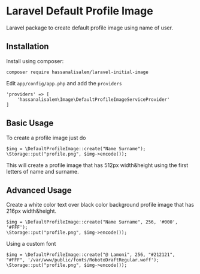 # Laravel Default Profile Image

Laravel package to create default profile image using name of user.


## Installation

Install using composer:

    composer require hassanalisalem/laravel-initial-image

Edit `app/config/app.php` and add the `providers`

    'providers' => [
        'hassanalisalem\Image\DefaultProfileImageServiceProvider'
    ]

    
## Basic Usage

To create a profile image just do

	$img = \DefaultProfileImage::create("Name Surname");
	\Storage::put("profile.png", $img->encode());

	
This will create a profile image that has 512px width&height using the first letters of name and surname.


## Advanced Usage

Create a white color text over black color background profile image that has 216px width&height.

	$img = \DefaultProfileImage::create("Name Surname", 256, '#000', '#FFF');
	\Storage::put("profile.png", $img->encode());

Using a custom font

	$img = \DefaultProfileImage::create("@ Lamoni", 256, "#212121", "#FFF", '/var/www/public/fonts/RobotoDraftRegular.woff');
	\Storage::put("profile.png", $img->encode());
	
